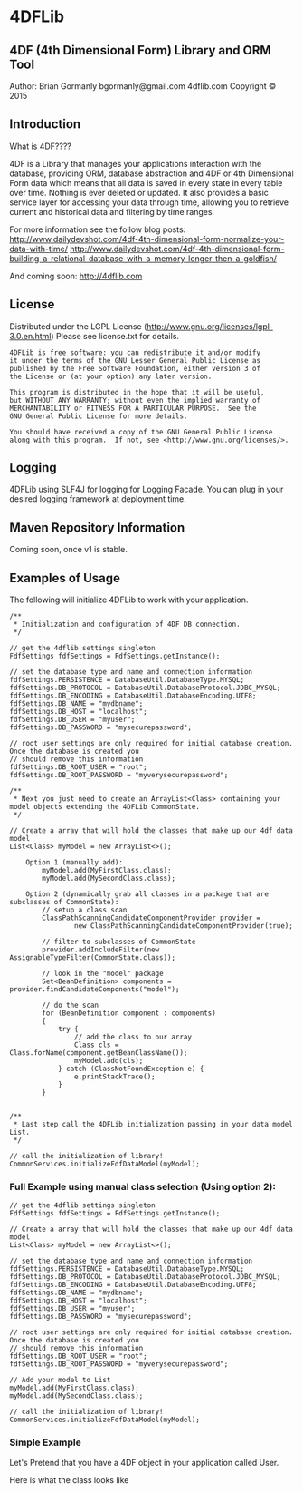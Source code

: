 <h1>4DFLib</h1>
<h2>4DF (4th Dimensional Form) Library and ORM Tool</h2>
Author: Brian Gormanly
bgormanly@gmail.com
4dflib.com
Copyright &copy; 2015

<h2>Introduction</h2>
What is 4DF????

4DF is a Library that manages your applications interaction with the database, providing ORM, database abstraction and
4DF or 4th Dimensional Form data which means that all data is saved in every state in every table over time.  Nothing
is ever deleted or updated.  It also provides a basic service layer for accessing your data through time, allowing you
to retrieve current and historical data and filtering by time ranges.

For more information see the follow blog posts:
    http://www.dailydevshot.com/4df-4th-dimensional-form-normalize-your-data-with-time/
    http://www.dailydevshot.com/4df-4th-dimensional-form-building-a-relational-database-with-a-memory-longer-then-a-goldfish/

And coming soon: http://4dflib.com


<h2>License</h2>


Distributed under the LGPL License (http://www.gnu.org/licenses/lgpl-3.0.en.html)
Please see license.txt for details.

    4DFLib is free software: you can redistribute it and/or modify
    it under the terms of the GNU Lesser General Public License as
    published by the Free Software Foundation, either version 3 of
    the License or (at your option) any later version.

    This program is distributed in the hope that it will be useful,
    but WITHOUT ANY WARRANTY; without even the implied warranty of
    MERCHANTABILITY or FITNESS FOR A PARTICULAR PURPOSE.  See the
    GNU General Public License for more details.

    You should have received a copy of the GNU General Public License
    along with this program.  If not, see <http://www.gnu.org/licenses/>.


<h2>Logging</h2>

4DFLib using SLF4J for logging for Logging Facade.  You can plug in your
desired logging framework at deployment time.


<h2>Maven Repository Information</h2>

Coming soon, once v1 is stable.


<h2>Examples of Usage</h2>

The following will initialize 4DFLib to work with your application.
```
/**
 * Initialization and configuration of 4DF DB connection.
 */

// get the 4dflib settings singleton
FdfSettings fdfSettings = FdfSettings.getInstance();

// set the database type and name and connection information
fdfSettings.PERSISTENCE = DatabaseUtil.DatabaseType.MYSQL;
fdfSettings.DB_PROTOCOL = DatabaseUtil.DatabaseProtocol.JDBC_MYSQL;
fdfSettings.DB_ENCODING = DatabaseUtil.DatabaseEncoding.UTF8;
fdfSettings.DB_NAME = "mydbname";
fdfSettings.DB_HOST = "localhost";
fdfSettings.DB_USER = "myuser";
fdfSettings.DB_PASSWORD = "mysecurepassword";

// root user settings are only required for initial database creation.  Once the database is created you
// should remove this information
fdfSettings.DB_ROOT_USER = "root";
fdfSettings.DB_ROOT_PASSWORD = "myverysecurepassword";

/**
 * Next you just need to create an ArrayList<Class> containing your model objects extending the 4DFLib CommonState.
 */

// Create a array that will hold the classes that make up our 4df data model
List<Class> myModel = new ArrayList<>();

    Option 1 (manually add):
        myModel.add(MyFirstClass.class);
        myModel.add(MySecondClass.class);

    Option 2 (dynamically grab all classes in a package that are subclasses of CommonState):
        // setup a class scan
        ClassPathScanningCandidateComponentProvider provider =
                new ClassPathScanningCandidateComponentProvider(true);

        // filter to subclasses of CommonState
        provider.addIncludeFilter(new AssignableTypeFilter(CommonState.class));

        // look in the "model" package
        Set<BeanDefinition> components = provider.findCandidateComponents("model");

        // do the scan
        for (BeanDefinition component : components)
        {
            try {
                // add the class to our array
                Class cls = Class.forName(component.getBeanClassName());
                myModel.add(cls);
            } catch (ClassNotFoundException e) {
                e.printStackTrace();
            }
        }


/**
 * Last step call the 4DFLib initialization passing in your data model List.
 */

// call the initialization of library!
CommonServices.initializeFdfDataModel(myModel);
```


<h3>Full Example using manual class selection (Using option 2):</h3>

```
// get the 4dflib settings singleton
FdfSettings fdfSettings = FdfSettings.getInstance();

// Create a array that will hold the classes that make up our 4df data model
List<Class> myModel = new ArrayList<>();

// set the database type and name and connection information
fdfSettings.PERSISTENCE = DatabaseUtil.DatabaseType.MYSQL;
fdfSettings.DB_PROTOCOL = DatabaseUtil.DatabaseProtocol.JDBC_MYSQL;
fdfSettings.DB_ENCODING = DatabaseUtil.DatabaseEncoding.UTF8;
fdfSettings.DB_NAME = "mydbname";
fdfSettings.DB_HOST = "localhost";
fdfSettings.DB_USER = "myuser";
fdfSettings.DB_PASSWORD = "mysecurepassword";

// root user settings are only required for initial database creation.  Once the database is created you
// should remove this information
fdfSettings.DB_ROOT_USER = "root";
fdfSettings.DB_ROOT_PASSWORD = "myverysecurepassword";

// Add your model to List
myModel.add(MyFirstClass.class);
myModel.add(MySecondClass.class);

// call the initialization of library!
CommonServices.initializeFdfDataModel(myModel);
```

<h3>Simple  Example</h3>
Let's Pretend that you have a 4DF object in your application called User.

Here is what the class looks like
```

```

